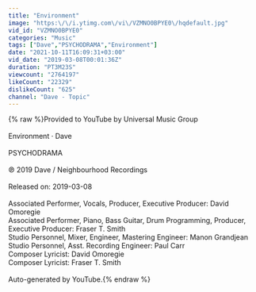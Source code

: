 ```yaml
---
title: "Environment"
image: "https:\/\/i.ytimg.com\/vi\/VZMNO0BPYE0\/hqdefault.jpg"
vid_id: "VZMNO0BPYE0"
categories: "Music"
tags: ["Dave","PSYCHODRAMA","Environment"]
date: "2021-10-11T16:09:31+03:00"
vid_date: "2019-03-08T00:01:36Z"
duration: "PT3M23S"
viewcount: "2764197"
likeCount: "22329"
dislikeCount: "625"
channel: "Dave - Topic"
---
```

{% raw %}Provided to YouTube by Universal Music Group<br /><br />Environment · Dave<br /><br />PSYCHODRAMA<br /><br />℗ 2019 Dave / Neighbourhood Recordings<br /><br />Released on: 2019-03-08<br /><br />Associated  Performer, Vocals, Producer, Executive  Producer: David Omoregie<br />Associated  Performer, Piano, Bass  Guitar, Drum  Programming, Producer, Executive  Producer: Fraser T. Smith<br />Studio  Personnel, Mixer, Engineer, Mastering  Engineer: Manon Grandjean<br />Studio  Personnel, Asst.  Recording  Engineer: Paul Carr<br />Composer  Lyricist: David Omoregie<br />Composer  Lyricist: Fraser T. Smith<br /><br />Auto-generated by YouTube.{% endraw %}
